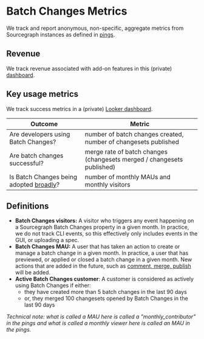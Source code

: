 # Batch Changes Metrics

We track and report anonymous, non-specific, aggregate metrics from Sourcegraph instances as defined in [pings](https://docs.sourcegraph.com/admin/pings).

## Revenue

We track revenue associated with add-on features in this (private) [dashboard](https://sourcegraph2020.lightning.force.com/lightning/r/Dashboard/01Z5b0000015UPZEA2/view).

## Key usage metrics

We track success metrics in a (private) [Looker dashboard](https://sourcegraph.looker.com/dashboards-next/174).

| Outcome                                            | Metric                                                                 |
| -------------------------------------------------- | ---------------------------------------------------------------------- |
| Are developers using Batch Changes?                | number of batch changes created, number of changesets published        |
| Are batch changes successful?                      | merge rate of batch changes (changesets merged / changesets published) |
| Is Batch Changes being adopted [broadly](#Vision)? | number of monthly MAUs and monthly visitors                            |

## Definitions

- **Batch Changes visitors:** A visitor who triggers any event happening on a Sourcegraph Batch Changes property in a given month. In practice, we do not track CLI events, so this effectively only includes events in the GUI, or uploading a spec.
- **Batch Changes MAU:** A user that has taken an action to create or manage a batch change in a given month. In practice, a user that has previewed, or applied or closed a batch change in a given month. New actions that are added in the future, such as [comment, merge, publish](https://sourcegraph.productboard.com/roadmap/2263724-batch-changes-releases/features/6775792/portal) will be added.
- **Active Batch Changes customer**: A customer is considered as actively using Batch Changes if either:
  - they have created more than 5 batch changes in the last 90 days
  - or, they merged 100 changesets opened by Batch Changes in the last 90 days

_Technical note: what is called a MAU here is called a "monthly_contributor" in the pings and what is called a monthly viewer here is called an MAU in the pings._

